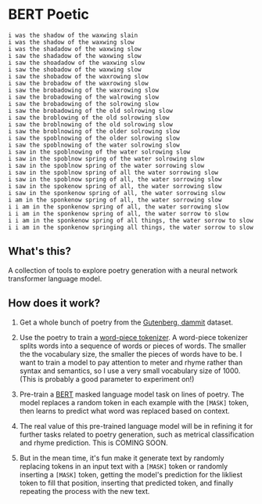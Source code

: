 # BERT Poetic

```
i was the shadow of the waxwing slain
i was the shadow of the waxwing slow
i was the shadadow of the waxwing slow
i saw the shadadow of the waxwing slow
i saw the shoadadow of the waxwing slow
i saw the shobadow of the waxwing slow
i saw the shobadow of the waxrowing slow
i saw the brobadow of the waxrowing slow
i saw the brobadowing of the waxrowing slow
i saw the brobadowing of the walrowing slow
i saw the brobadowing of the solrowing slow
i saw the brobadowing of the old solrowing slow
i saw the broblowing of the old solrowing slow
i saw the broblnowing of the old solrowing slow
i saw the broblnowing of the older solrowing slow
i saw the spoblnowing of the older solrowing slow
i saw the spoblnowing of the water solrowing slow
i saw in the spoblnowing of the water solrowing slow
i saw in the spoblnow spring of the water solrowing slow
i saw in the spoblnow spring of the water sorrowing slow
i saw in the spoblnow spring of all the water sorrowing slow
i saw in the spoblnow spring of all, the water sorrowing slow
i saw in the spokenow spring of all, the water sorrowing slow
i saw in the sponkenow spring of all, the water sorrowing slow
i am in the sponkenow spring of all, the water sorrowing slow
i i am in the sponkenow spring of all, the water sorrowing slow
i i am in the sponkenow spring of all, the water sorrow to slow
i i am in the sponkenow spring of all things, the water sorrow to slow
i i am in the sponkenow springing all things, the water sorrow to slow
```

## What's this?
A collection of tools to explore poetry generation
with a neural network transformer language model.

## How does it work?

1. Get a whole bunch of poetry from the [Gutenberg,
   dammit](https://github.com/aparrish/gutenberg-dammit) dataset.

2. Use the poetry to train a [word-piece
   tokenizer](https://github.com/huggingface/tokenizers). A word-piece
   tokenizer splits words into a sequence of words or pieces of words. The smaller
   the the vocabulary size, the smaller the pieces of words have to be. I want to
   train a model to pay attention to meter and rhyme rather than syntax and
   semantics, so I use a very small vocabulary size of 1000. (This is probably a
   good parameter to experiment on!)

3. Pre-train a [BERT](https://www.aclweb.org/anthology/N19-1423.pdf) masked
   language model task on lines of poetry. The model replaces a random token
   in each example with the `[MASK]` token, then learns to predict what word
   was replaced based on context.

4. The real value of this pre-trained language model will be in refining it
   for further tasks related to poetry generation, such as metrical classification
   and rhyme prediction. This is COMING SOON.

5. But in the mean time, it's fun make it generate text by randomly replacing
   tokens in an input text with a `[MASK]` token or randomly inserting a `[MASK]`
   token, getting the model's prediction for the likliest token to fill that
   position, inserting that predicted token, and finally repeating the process
   with the new text.
 
